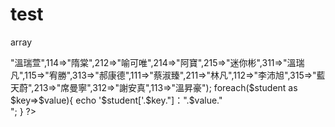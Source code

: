 # test
array
<?php 
$student = array( 
314=>"溫瑞萱",114=>"隋棠",212=>"喻可唯",214=>"阿寶",215=>"迷你彬",311=>"溫瑞凡",115=>"宥勝",313=>"郝康德",111=>"蔡淑臻",211=>"林凡",112=>"李沛旭",315=>"藍天蔚",213=>"席曼寧",312=>"謝安真",113=>"溫昇豪"); 

foreach($student as $key=>$value){ 
  echo '$student['.$key."]：".$value."<br> 
"; 
} 
?> 
